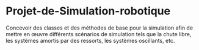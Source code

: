 # Projet-de-Simulation-robotique
Concevoir des classes et des méthodes de base pour la simulation afin de mettre en œuvre différents scénarios de simulation tels que la chute libre, les systèmes amortis par des ressorts, les systèmes oscillants, etc.

